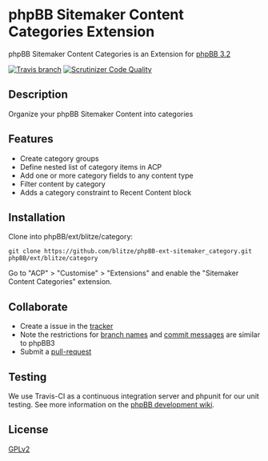 # phpBB Sitemaker Content Categories Extension

phpBB Sitemaker Content Categories is an Extension for [phpBB 3.2](https://www.phpbb.com/)

[![Travis branch](https://img.shields.io/travis/blitze/phpBB-ext-sitemaker_category/master.svg?style=flat)](https://travis-ci.org/blitze/phpBB-ext-sitemaker_category) [![Scrutinizer Code Quality](https://img.shields.io/scrutinizer/g/blitze/phpBB-ext-sitemaker_category/master.svg?style=flat)](https://scrutinizer-ci.com/g/blitze/phpBB-ext-sitemaker_category/?branch=master)

## Description

Organize your phpBB Sitemaker Content into categories

## Features

* Create category groups
* Define nested list of category items in ACP
* Add one or more category fields to any content type
* Filter content by category
* Adds a category constraint to Recent Content block

## Installation

Clone into phpBB/ext/blitze/category:

    git clone https://github.com/blitze/phpBB-ext-sitemaker_category.git phpBB/ext/blitze/category

Go to "ACP" > "Customise" > "Extensions" and enable the "Sitemaker Content Categories" extension.

## Collaborate

* Create a issue in the [tracker](https://github.com/blitze/phpBB-ext-sitemaker_category/issues)
* Note the restrictions for [branch names](https://wiki.phpbb.com/Git#Branch_Names) and [commit messages](https://wiki.phpbb.com/Git#Commit_Messages) are similar to phpBB3
* Submit a [pull-request](https://github.com/blitze/phpBB-ext-sitemaker_category/pulls)

## Testing

We use Travis-CI as a continuous integration server and phpunit for our unit testing. See more information on the [phpBB development wiki](https://wiki.phpbb.com/Unit_Tests).

## License

[GPLv2](license.txt)